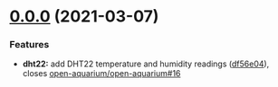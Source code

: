 # [0.0.0](https://github.com/open-aquarium/open-aquarium-embedded/releases/tag/v0.0.0) (2021-03-07)


### Features

* **dht22:** add DHT22 temperature and humidity readings ([df56e04](https://github.com/open-aquarium/open-aquarium-embedded/commit/df56e0449cccb7873336a08257c6ba5a75b93b6e)), closes [open-aquarium/open-aquarium#16](https://github.com/open-aquarium/open-aquarium/issues/16)
